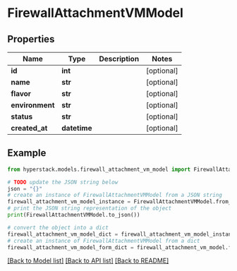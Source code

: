 # FirewallAttachmentVMModel


## Properties

Name | Type | Description | Notes
------------ | ------------- | ------------- | -------------
**id** | **int** |  | [optional] 
**name** | **str** |  | [optional] 
**flavor** | **str** |  | [optional] 
**environment** | **str** |  | [optional] 
**status** | **str** |  | [optional] 
**created_at** | **datetime** |  | [optional] 

## Example

```python
from hyperstack.models.firewall_attachment_vm_model import FirewallAttachmentVMModel

# TODO update the JSON string below
json = "{}"
# create an instance of FirewallAttachmentVMModel from a JSON string
firewall_attachment_vm_model_instance = FirewallAttachmentVMModel.from_json(json)
# print the JSON string representation of the object
print(FirewallAttachmentVMModel.to_json())

# convert the object into a dict
firewall_attachment_vm_model_dict = firewall_attachment_vm_model_instance.to_dict()
# create an instance of FirewallAttachmentVMModel from a dict
firewall_attachment_vm_model_form_dict = firewall_attachment_vm_model.from_dict(firewall_attachment_vm_model_dict)
```
[[Back to Model list]](../README.md#documentation-for-models) [[Back to API list]](../README.md#documentation-for-api-endpoints) [[Back to README]](../README.md)


